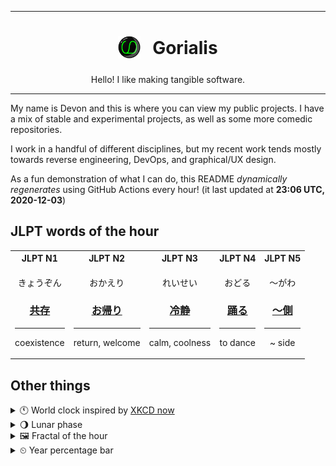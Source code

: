 ***

<h1 align="center">
<sub>
    <img src="readme/resources/avatar.png" height="36">
</sub>
&nbsp;
Gorialis
</h1>
<p align="center">
Hello! I like making tangible software.
</p>

***

My name is Devon and this is where you can view my public projects. I have a mix of stable and experimental projects, as well as some more comedic repositories.

I work in a handful of different disciplines, but my recent work tends mostly towards reverse engineering, DevOps, and graphical/UX design.

As a fun demonstration of what I can do, this README *dynamically regenerates* using GitHub Actions every hour! (it last updated at **23:06 UTC, 2020-12-03**)

<h2>JLPT words of the hour</h2>
<table>
    <tr>
        <th>JLPT N1</th>
        <th>JLPT N2</th>
        <th>JLPT N3</th>
        <th>JLPT N4</th>
        <th>JLPT N5</th>
    </tr>
    <tr>
        <td>
            <p align="center">きょうぞん</p>
            <h3 align="center"><b><a href="https://jisho.org/search/%E5%85%B1%E5%AD%98">共存</a></b></h3>
            <hr>
            <p align="center">coexistence</p>
        </td>
        <td>
            <p align="center">おかえり</p>
            <h3 align="center"><b><a href="https://jisho.org/search/%E3%81%8A%E5%B8%B0%E3%82%8A">お帰り</a></b></h3>
            <hr>
            <p align="center">return,<wbr> welcome</p>
        </td>
        <td>
            <p align="center">れいせい</p>
            <h3 align="center"><b><a href="https://jisho.org/search/%E5%86%B7%E9%9D%99">冷静</a></b></h3>
            <hr>
            <p align="center">calm,<wbr> coolness</p>
        </td>
        <td>
            <p align="center">おどる</p>
            <h3 align="center"><b><a href="https://jisho.org/search/%E8%B8%8A%E3%82%8B">踊る</a></b></h3>
            <hr>
            <p align="center">to dance</p>
        </td>
        <td>
            <p align="center">～がわ</p>
            <h3 align="center"><b><a href="https://jisho.org/search/%EF%BD%9E%E5%81%B4">～側</a></b></h3>
            <hr>
            <p align="center">~ side</p>
        </td>
    </tr>
</table>

<h2>Other things</h2>
<details>
<summary>🕚  World clock inspired by <a href="https://xkcd.com/now">XKCD now</a></summary>

> <img src="generated/now.png" width="512">

</details>
<details>
<summary>🌖 Lunar phase</summary>

The moon is approximately 65.76% through its phase (Waning Gibbous).

</details>
<details>
<summary>&#x1f5bc; Fractal of the hour</summary>

> <img src="generated/fractal.png" width="512">

</details>
<details>
<summary>&#x23f2; Year percentage bar</summary>
<pre><code>2020 [██████████████████▁▁] 92.34%</code></pre>
</details>
